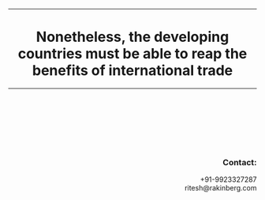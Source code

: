 <hr>

<h1 id="demo" style="text-align:center;"> Nonetheless, the developing countries must be able to reap the benefits of international trade</h1>

<hr>

<br>
<br>
<br>
<br>
<br>
<br>

<h3 id="demo" style="text-align:right;">Contact:</h3>
<p id="demo" style="text-align:right;">
+91-9923327287
<br>ritesh@rakinberg.com
</p>
